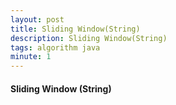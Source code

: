 ```yaml
---
layout: post
title: Sliding Window(String)
description: Sliding Window(String)
tags: algorithm java
minute: 1
---
```


#### Sliding Window (String) 